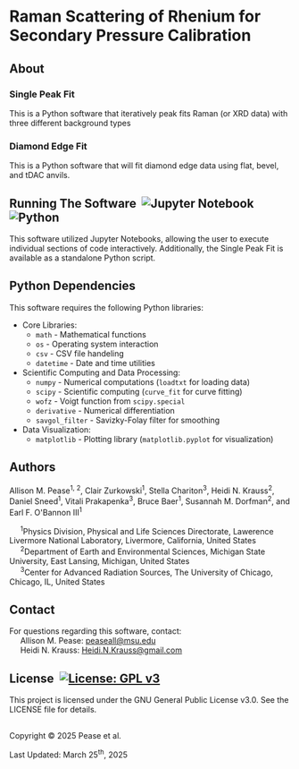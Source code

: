 # Raman Scattering of Rhenium for Secondary Pressure Calibration

## About
### Single Peak Fit 
This is a Python software that iteratively peak fits Raman (or XRD data) with three different background types  
### Diamond Edge Fit
This is a Python software that will fit diamond edge data using flat, bevel, and tDAC anvils.

## Running The Software &nbsp;![Jupyter Notebook](https://img.shields.io/badge/Jupyter-Notebook-orange?logo=jupyter) ![Python](https://img.shields.io/badge/Python-3.x-blue?logo=python)
This software utilized Jupyter Notebooks, allowing the user to execute individual sections of code interactively. Additionally, the Single Peak Fit is available as a standalone Python script.

## Python Dependencies  
This software requires the following Python libraries:
* Core Libraries:
  * `math` - Mathematical functions
  * `os` - Operating system interaction
  * `csv` - CSV file handeling
  * `datetime` - Date and time utilities
* Scientific Computing and Data Processing:
  * `numpy` - Numerical computations (`loadtxt` for loading data)
  * `scipy` - Scientific computing (`curve_fit` for curve fitting)
  * `wofz` - Voigt function from `scipy.special`
  * `derivative` - Numerical differentiation
  * `savgol_filter` - Savizky-Folay filter for smoothing
* Data Visualization:
  * `matplotlib` - Plotting library (`matplotlib.pyplot` for visualization)

## Authors
Allison M. Pease<sup>1, 2</sup>, Clair Zurkowski<sup>1</sup>, Stella Chariton<sup>3</sup>, Heidi N. Krauss<sup>2</sup>, Daniel Sneed<sup>1</sup>, Vitali Prakapenka<sup>3</sup>, Bruce Baer<sup>1</sup>, Susannah M. Dorfman<sup>2</sup>, and Earl F. O'Bannon III<sup>1</sup>  

&nbsp;&nbsp;&nbsp;&nbsp;&nbsp;<sup>1</sup>Physics Division, Physical and Life Sciences Directorate, Lawerence Livermore National Laboratory, Livermore, California, United States  
&nbsp;&nbsp;&nbsp;&nbsp;&nbsp;<sup>2</sup>Department of Earth and Environmental Sciences, Michigan State University, East Lansing, Michigan, United States  
&nbsp;&nbsp;&nbsp;&nbsp;&nbsp;<sup>3</sup>Center for Advanced Radiation Sources, The University of Chicago, Chicago, IL, United States  

## Contact
For questions regarding this software, contact:  
&nbsp;&nbsp;&nbsp;&nbsp;&nbsp;Allison M. Pease: peaseall@msu.edu  
&nbsp;&nbsp;&nbsp;&nbsp;&nbsp;Heidi N. Krauss: Heidi.N.Krauss@gmail.com

## License &nbsp;[![License: GPL v3](https://img.shields.io/badge/License-GPLv3-blue.svg)](https://www.gnu.org/licenses/gpl-3.0)
This project is licensed under the GNU General Public License v3.0. See the LICENSE file for details.  

##
Copyright &copy; 2025 Pease et al.

Last Updated: March 25<sup>th</sup>, 2025
